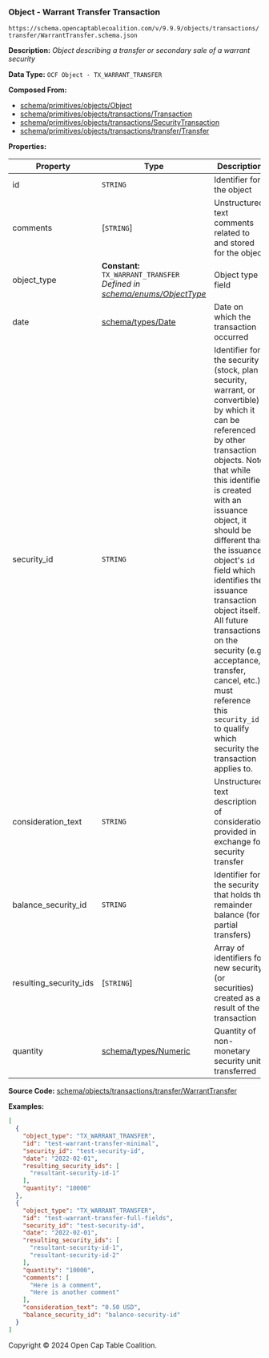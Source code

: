 ### Object - Warrant Transfer Transaction

`https://schema.opencaptablecoalition.com/v/9.9.9/objects/transactions/transfer/WarrantTransfer.schema.json`

**Description:** _Object describing a transfer or secondary sale of a warrant security_

**Data Type:** `OCF Object - TX_WARRANT_TRANSFER`

**Composed From:**

- [schema/primitives/objects/Object](../../../primitives/objects/Object.md)
- [schema/primitives/objects/transactions/Transaction](../../../primitives/objects/transactions/Transaction.md)
- [schema/primitives/objects/transactions/SecurityTransaction](../../../primitives/objects/transactions/SecurityTransaction.md)
- [schema/primitives/objects/transactions/transfer/Transfer](../../../primitives/objects/transactions/transfer/Transfer.md)

**Properties:**

| Property               | Type                                                                                                         | Description                                                                                                                                                                                                                                                                                                                                                                                                                                                                                                 | Required   |
| ---------------------- | ------------------------------------------------------------------------------------------------------------ | ----------------------------------------------------------------------------------------------------------------------------------------------------------------------------------------------------------------------------------------------------------------------------------------------------------------------------------------------------------------------------------------------------------------------------------------------------------------------------------------------------------- | ---------- |
| id                     | `STRING`                                                                                                     | Identifier for the object                                                                                                                                                                                                                                                                                                                                                                                                                                                                                   | `REQUIRED` |
| comments               | [`STRING`]                                                                                                   | Unstructured text comments related to and stored for the object                                                                                                                                                                                                                                                                                                                                                                                                                                             | -          |
| object_type            | **Constant:** `TX_WARRANT_TRANSFER`</br>_Defined in [schema/enums/ObjectType](../../../enums/ObjectType.md)_ | Object type field                                                                                                                                                                                                                                                                                                                                                                                                                                                                                           | `REQUIRED` |
| date                   | [schema/types/Date](../../../types/Date.md)                                                                  | Date on which the transaction occurred                                                                                                                                                                                                                                                                                                                                                                                                                                                                      | `REQUIRED` |
| security_id            | `STRING`                                                                                                     | Identifier for the security (stock, plan security, warrant, or convertible) by which it can be referenced by other transaction objects. Note that while this identifier is created with an issuance object, it should be different than the issuance object's `id` field which identifies the issuance transaction object itself. All future transactions on the security (e.g. acceptance, transfer, cancel, etc.) must reference this `security_id` to qualify which security the transaction applies to. | `REQUIRED` |
| consideration_text     | `STRING`                                                                                                     | Unstructured text description of consideration provided in exchange for security transfer                                                                                                                                                                                                                                                                                                                                                                                                                   | -          |
| balance_security_id    | `STRING`                                                                                                     | Identifier for the security that holds the remainder balance (for partial transfers)                                                                                                                                                                                                                                                                                                                                                                                                                        | -          |
| resulting_security_ids | [`STRING`]                                                                                                   | Array of identifiers for new security (or securities) created as a result of the transaction                                                                                                                                                                                                                                                                                                                                                                                                                | `REQUIRED` |
| quantity               | [schema/types/Numeric](../../../types/Numeric.md)                                                            | Quantity of non-monetary security units transferred                                                                                                                                                                                                                                                                                                                                                                                                                                                         | `REQUIRED` |

**Source Code:** [schema/objects/transactions/transfer/WarrantTransfer](../../../../../../schema/objects/transactions/transfer/WarrantTransfer.schema.json)

**Examples:**

```json
[
  {
    "object_type": "TX_WARRANT_TRANSFER",
    "id": "test-warrant-transfer-minimal",
    "security_id": "test-security-id",
    "date": "2022-02-01",
    "resulting_security_ids": [
      "resultant-security-id-1"
    ],
    "quantity": "10000"
  },
  {
    "object_type": "TX_WARRANT_TRANSFER",
    "id": "test-warrant-transfer-full-fields",
    "security_id": "test-security-id",
    "date": "2022-02-01",
    "resulting_security_ids": [
      "resultant-security-id-1",
      "resultant-security-id-2"
    ],
    "quantity": "10000",
    "comments": [
      "Here is a comment",
      "Here is another comment"
    ],
    "consideration_text": "0.50 USD",
    "balance_security_id": "balance-security-id"
  }
]
```

Copyright © 2024 Open Cap Table Coalition.

